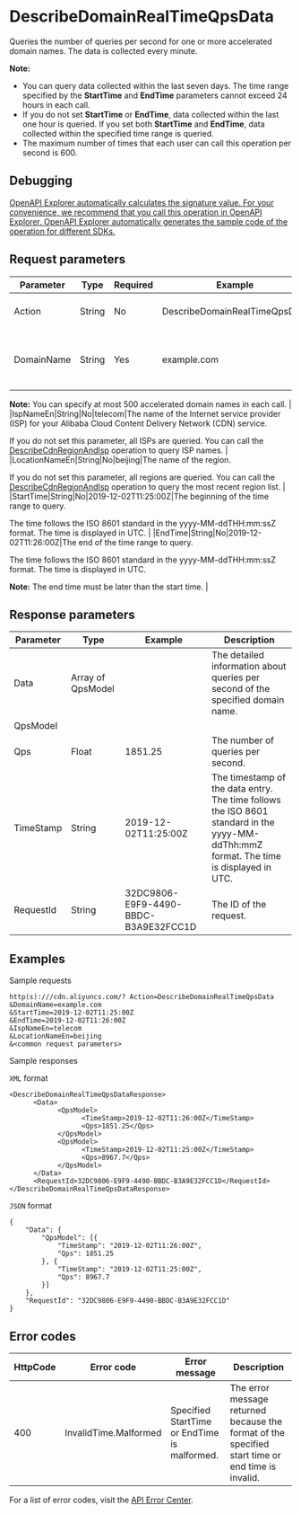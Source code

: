 # DescribeDomainRealTimeQpsData

Queries the number of queries per second for one or more accelerated domain names. The data is collected every minute.

**Note:**

-   You can query data collected within the last seven days. The time range specified by the **StartTime** and **EndTime** parameters cannot exceed 24 hours in each call.
-   If you do not set **StartTime** or **EndTime**, data collected within the last one hour is queried. If you set both **StartTime** and **EndTime**, data collected within the specified time range is queried.
-   The maximum number of times that each user can call this operation per second is 600.

## Debugging

[OpenAPI Explorer automatically calculates the signature value. For your convenience, we recommend that you call this operation in OpenAPI Explorer. OpenAPI Explorer automatically generates the sample code of the operation for different SDKs.](https://api.aliyun.com/#product=Cdn&api=DescribeDomainRealTimeQpsData&type=RPC&version=2018-05-10)

## Request parameters

|Parameter|Type|Required|Example|Description|
|---------|----|--------|-------|-----------|
|Action|String|No|DescribeDomainRealTimeQpsData|The operation that you want to perform. Set the value to **DescribeDomainRealTimeQpsData**. |
|DomainName|String|Yes|example.com|The accelerated domain name. You can specify one or more accelerated domain names. Separate multiple accelerated domain names with commas \(,\).

 **Note:** You can specify at most 500 accelerated domain names in each call. |
|IspNameEn|String|No|telecom|The name of the Internet service provider \(ISP\) for your Alibaba Cloud Content Delivery Network \(CDN\) service.

 If you do not set this parameter, all ISPs are queried. You can call the [DescribeCdnRegionAndIsp](~~91077~~) operation to query ISP names. |
|LocationNameEn|String|No|beijing|The name of the region.

 If you do not set this parameter, all regions are queried. You can call the [DescribeCdnRegionAndIsp](~~91077~~) operation to query the most recent region list. |
|StartTime|String|No|2019-12-02T11:25:00Z|The beginning of the time range to query.

 The time follows the ISO 8601 standard in the yyyy-MM-ddTHH:mm:ssZ format. The time is displayed in UTC. |
|EndTime|String|No|2019-12-02T11:26:00Z|The end of the time range to query.

 The time follows the ISO 8601 standard in the yyyy-MM-ddTHH:mm:ssZ format. The time is displayed in UTC.

 **Note:** The end time must be later than the start time. |

## Response parameters

|Parameter|Type|Example|Description|
|---------|----|-------|-----------|
|Data|Array of QpsModel| |The detailed information about queries per second of the specified domain name. |
|QpsModel| | | |
|Qps|Float|1851.25|The number of queries per second. |
|TimeStamp|String|2019-12-02T11:25:00Z|The timestamp of the data entry. The time follows the ISO 8601 standard in the yyyy-MM-ddThh:mmZ format. The time is displayed in UTC. |
|RequestId|String|32DC9806-E9F9-4490-BBDC-B3A9E32FCC1D|The ID of the request. |

## Examples

Sample requests

```
http(s):///cdn.aliyuncs.com/? Action=DescribeDomainRealTimeQpsData
&DomainName=example.com
&StartTime=2019-12-02T11:25:00Z
&EndTime=2019-12-02T11:26:00Z
&IspNameEn=telecom
&LocationNameEn=beijing
&<common request parameters>
```

Sample responses

`XML` format

```
<DescribeDomainRealTimeQpsDataResponse>
	  <Data>
		    <QpsModel>
			      <TimeStamp>2019-12-02T11:26:00Z</TimeStamp>
			      <Qps>1851.25</Qps>
		    </QpsModel>
		    <QpsModel>
			      <TimeStamp>2019-12-02T11:25:00Z</TimeStamp>
			      <Qps>8967.7</Qps>
		    </QpsModel>
	  </Data>
	  <RequestId>32DC9806-E9F9-4490-BBDC-B3A9E32FCC1D</RequestId>
</DescribeDomainRealTimeQpsDataResponse>
```

`JSON` format

```
{
	"Data": {
		"QpsModel": [{
			"TimeStamp": "2019-12-02T11:26:00Z",
			"Qps": 1851.25
		}, {
			"TimeStamp": "2019-12-02T11:25:00Z",
			"Qps": 8967.7
		}]
	},
	"RequestId": "32DC9806-E9F9-4490-BBDC-B3A9E32FCC1D"
}
```

## Error codes

|HttpCode|Error code|Error message|Description|
|--------|----------|-------------|-----------|
|400|InvalidTime.Malformed|Specified StartTime or EndTime is malformed.|The error message returned because the format of the specified start time or end time is invalid.|

For a list of error codes, visit the [API Error Center](https://error-center.alibabacloud.com/status/product/Cdn).


